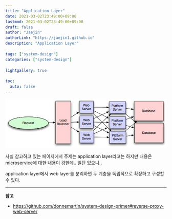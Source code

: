 ```yaml
---
title: "Application Layer"
date: 2021-03-02T23:49:00+09:00
lastmod: 2021-03-02T23:49:00+09:00
draft: false
author: "Jaejin"
authorLink: "https://jaejin1.github.io"
description: "Application Layer"

tags: ["system-design"]
categories: ["system-design"]

lightgallery: true

toc:
  auto: false
---
```


![application layer](yB5SYwm.png "application layer")

<!--more-->

사실 참고하고 있는 페이지에서 주제는 application layer라고는 하지만 내용은 microservice에 대한 내용이 강한데.. 일단 있으니..

application layer에서 web layer를 분리하면 두 계층을 독립적으로 확장하고 구성할 수 있다.

---

**참고**

* https://github.com/donnemartin/system-design-primer#reverse-proxy-web-server